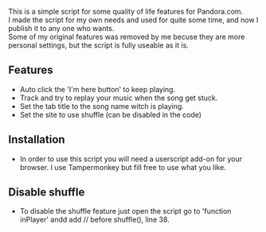 This is a simple script for some quality of life features for Pandora.com.  
I made the script for my own needs and used for quite some time, and now I publish it to any one who wants.  
Some of my original features was removed by me becuse they are more personal settings, but the script is fully useable as it is.  

## Features
- Auto click the 'I'm here button' to keep playing.
- Track and try to replay your music when the song get stuck.
- Set the tab title to the song name witch is playing.
- Set the site to use shuffle (can be disabled in the code)

## Installation
- In order to use this script you will need a userscript add-on for your browser. I use Tampermonkey but fill free to use what you like.
## Disable shuffle
- To disable the shuffle feature just open the script go to 'function inPlayer' andd add // before shuffle(), line 38.
